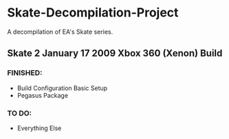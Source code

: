# Skate-Decompilation-Project
A decompilation of EA's Skate series.

## Skate 2 January 17 2009 Xbox 360 (Xenon) Build

### FINISHED:
- Build Configuration Basic Setup
- Pegasus Package

### TO DO:
- Everything Else

